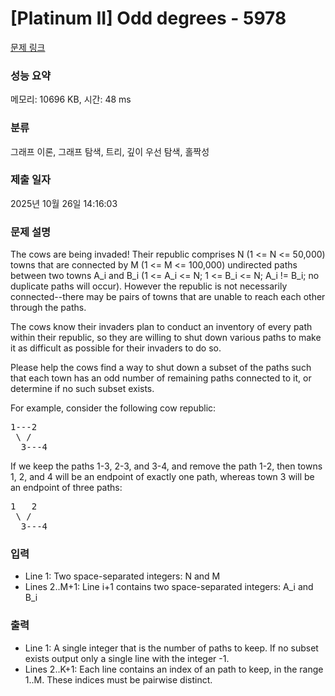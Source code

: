# [Platinum II] Odd degrees - 5978 

[문제 링크](https://www.acmicpc.net/problem/5978) 

### 성능 요약

메모리: 10696 KB, 시간: 48 ms

### 분류

그래프 이론, 그래프 탐색, 트리, 깊이 우선 탐색, 홀짝성

### 제출 일자

2025년 10월 26일 14:16:03

### 문제 설명

<p>The cows are being invaded! Their republic comprises N (1 <= N <= 50,000) towns that are connected by M (1 <= M <= 100,000) undirected paths between two towns A_i and B_i (1 <= A_i <= N; 1 <= B_i <= N; A_i != B_i; no duplicate paths will occur). However the republic is not necessarily connected--there may be pairs of towns that are unable to reach each other through the paths.</p>

<p>The cows know their invaders plan to conduct an inventory of every path within their republic, so they are willing to shut down various paths to make it as difficult as possible for their invaders to do so.</p>

<p>Please help the cows find a way to shut down a subset of the paths such that each town has an odd number of remaining paths connected to it, or determine if no such subset exists.</p>

<p>For example, consider the following cow republic:</p>

<pre>1---2
 \ /
  3---4</pre>

<p>If we keep the paths 1-3, 2-3, and 3-4, and remove the path 1-2, then towns 1, 2, and 4 will be an endpoint of exactly one path, whereas town 3 will be an endpoint of three paths:</p>

<pre>1   2
 \ /
  3---4</pre>

### 입력 

 <ul>
	<li>Line 1: Two space-separated integers: N and M</li>
	<li>Lines 2..M+1: Line i+1 contains two space-separated integers: A_i and B_i</li>
</ul>

<p> </p>

### 출력 

 <ul>
	<li>Line 1: A single integer that is the number of paths to keep. If no subset exists output only a single line with the integer -1.</li>
	<li>Lines 2..K+1: Each line contains an index of an path to keep, in the range 1..M. These indices must be pairwise distinct.</li>
</ul>

<p> </p>

